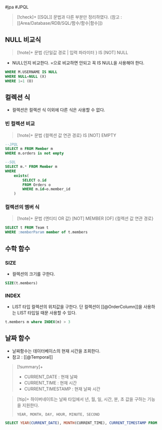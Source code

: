 #jpa #JPQL 


> [!check]+ 
> [[SQL]] 문법과 다른 부분만 정리하였다. (참고 : [[Area/Database/RDB/SQL/함수/함수|함수]])

## NULL 비교식
> [!note]+ 문법
> {단일값 경로 | 입력 파라미터 } IS [NOT] NULL

+ NULL인지 비교한다. =으로 비교하면 안되고 꼭 IS NULL을 사용해야 한다.

```sql
WHERE M.USERNAME IS NULL
WHERE NULL=NULL (X)
WHERE 1=1 (O)
```

## 컬렉션 식
+ 컬렉션은 컬렉션 식 이외에 다른 식은 사용할 수 없다.

### 빈 컬렉션 비교
> [!note]+ 문법
> {컬렉션 값 연관 경로} IS [NOT] EMPTY

```sql
--JPQL
SELECT m FROM Member m
WHERE m.orders is not empty

--SQL
SELECT m.* FROM Member m
WHERE
	exists(
		SELECT o.id
		FROM Orders o
		WHERE m.id=o.member_id
	)

```

### 컬렉션의 멤버 식
> [!note]+ 문법
> {엔티티 OR 값} [NOT] MEMBER [OF] {컬렉션 값 연관 경로}

```sql
SELECT t FROM Team t
WHERE :memberParam member of t.members
```

## 수학 함수
### SIZE
+ 컬렉션의 크기를 구한다.
```sql
SIZE(t.members)
```

### INDEX
+ LIST 타입 컬렉션의 위치값을 구한다. 단 컬렉션이 [[@OrderColumn]]을 사용하는 LIST 타입일 때문 사용할 수 있다.
```sql
t.members m where INDEX(m) > 3
```

## 날짜 함수
+ 날짜함수는 데이터베이스의 현재 시간을 조회한다.
+ 참고 : [[@Temporal]]

> [!summary]+ 
> + CURRENT_DATE : 현재 날짜
> + CURRENT_TIME : 현재 시간
> + CURRENT_TIMESTAMP : 현재 날짜 시간

> [!tip]+ 
> 하이버네이트는 날짜 타입에서 년, 월, 일, 시간, 분, 초 값을 구하는 기능을 지원한다.
> 
> `YEAR, MONTH, DAY, HOUR, MINUTE, SECOND`

```sql
SELECT YEAR(CURRENT_DATE), MONTH(CURRENT_TIME), CURRENT_TIMESTAMP FROM TEAM T;
```